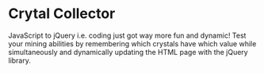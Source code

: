 # Crytal Collector
JavaScript to jQuery i.e. coding just got way more fun and dynamic! Test your mining abilities by remembering which crystals have which value while simultaneously and dynamically updating the HTML page with the jQuery library.
